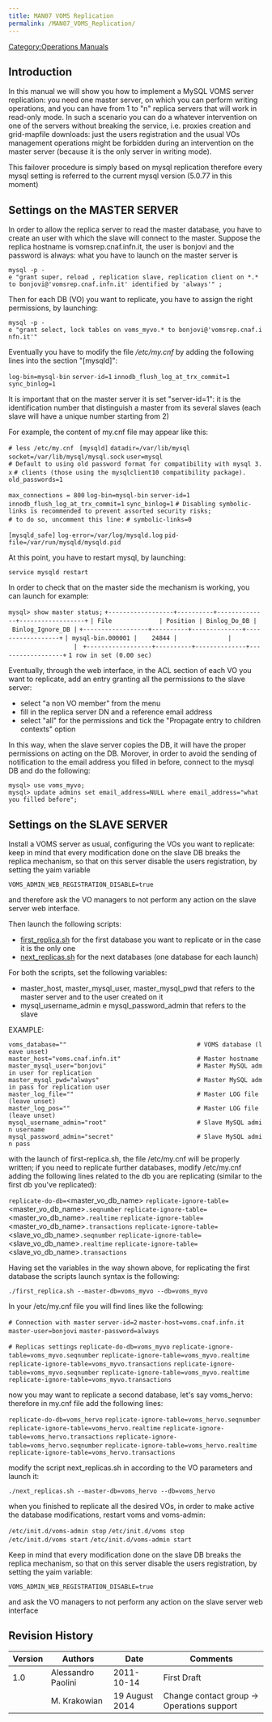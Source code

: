 ```yaml
---
title: MAN07 VOMS Replication
permalink: /MAN07_VOMS_Replication/
---
```


[Category:Operations Manuals](/Category:Operations_Manuals "wikilink")

## Introduction

In this manual we will show you how to implement a MySQL VOMS server
replication: you need one master server, on which you can perform
writing operations, and you can have from 1 to "n" replica servers that
will work in read-only mode. In such a scenario you can do a whatever
intervention on one of the servers without breaking the service, i.e.
proxies creation and grid-mapfile downloads: just the users registration
and the usual VOs management operations might be forbidden during an
intervention on the master server (because it is the only server in
writing mode).

This failover procedure is simply based on mysql replication therefore
every mysql setting is referred to the current mysql version (5.0.77 in
this moment)

## Settings on the MASTER SERVER

In order to allow the replica server to read the master database, you
have to create an user with which the slave will connect to the master.
Suppose the replica hostname is vomsrep.cnaf.infn.it, the user is
bonjovi and the password is always: what you have to launch on the
master server is

`mysql -p -e "grant super, reload , replication slave, replication client on *.* to bonjovi@'vomsrep.cnaf.infn.it' identified by 'always'" ;`

Then for each DB (VO) you want to replicate, you have to assign the
right permissions, by launching:

`mysql -p -e "grant select, lock tables on voms_myvo.* to bonjovi@'vomsrep.cnaf.infn.it'"`

Eventually you have to modify the file */etc/my.cnf* by adding the
following lines into the section "\[mysqld\]":

`log-bin=mysql-bin`
`server-id=1`
`innodb_flush_log_at_trx_commit=1`
`sync_binlog=1`

It is important that on the master server it is set "server-id=1": it is
the identification number that distinguish a master from its several
slaves (each slave will have a unique number starting from 2)

For example, the content of my.cnf file may appear like this:

`# less /etc/my.cnf `
`[mysqld]`
`datadir=/var/lib/mysql`
`socket=/var/lib/mysql/mysql.sock`
`user=mysql`
`# Default to using old password format for compatibility with mysql 3.x`
`# clients (those using the mysqlclient10 compatibility package).`
`old_passwords=1`

`max_connections = 800`
`log-bin=mysql-bin`
`server-id=1`
`innodb_flush_log_at_trx_commit=1`
`sync_binlog=1`
`# Disabling symbolic-links is recommended to prevent assorted security risks;`
`# to do so, uncomment this line:`
`# symbolic-links=0`

`[mysqld_safe]`
`log-error=/var/log/mysqld.log`
`pid-file=/var/run/mysqld/mysqld.pid`

At this point, you have to restart mysql, by launching:

`service mysqld restart`

In order to check that on the master side the mechanism is working, you
can launch for example:

`mysql> show master status;`
`+------------------+----------+--------------+------------------+`
`| File             | Position | Binlog_Do_DB | Binlog_Ignore_DB |`
`+------------------+----------+--------------+------------------+`
`| mysql-bin.000001 |    24844 |              |                  | `
`+------------------+----------+--------------+------------------+`
`1 row in set (0.00 sec)`

Eventually, through the web interface, in the ACL section of each VO you
want to replicate, add an entry granting all the permissions to the
slave server:

  - select "a non VO member" from the menu
  - fill in the replica server DN and a reference email address
  - select "all" for the permissions and tick the "Propagate entry to
    children contexts" option

In this way, when the slave server copies the DB, it will have the
proper permissions on acting on the DB. Morover, in order to avoid the
sending of notification to the email address you filled in before,
connect to the mysql DB and do the following:

`mysql> use voms_myvo;`
`mysql> update admins set email_address=NULL where email_address="what you filled before";`

## Settings on the SLAVE SERVER

Install a VOMS server as usual, configuring the VOs you want to
replicate: keep in mind that every modification done on the slave DB
breaks the replica mechanism, so that on this server disable the users
registration, by setting the yaim variable

`VOMS_ADMIN_WEB_REGISTRATION_DISABLE=true`

and therefore ask the VO managers to not perform any action on the slave
server web interface.

Then launch the following scripts:

  - [first_replica.sh](/VOMS_Replication_first_replica "wikilink") for
    the first database you want to replicate or in the case it is the
    only one
  - [next_replicas.sh](/VOMS_Replication_next_replicas "wikilink") for
    the next databases (one database for each launch)

For both the scripts, set the following variables:

  - master_host, master_mysql_user, master_mysql_pwd that refers to
    the master server and to the user created on it
  - mysql_username_admin e mysql_password_admin that refers to the
    slave

EXAMPLE:

`voms_database=""                                    # VOMS database (leave unset)`
`master_host="voms.cnaf.infn.it"                     # Master hostname`
`master_mysql_user="bonjovi"                         # Master MySQL admin user for replication`
`master_mysql_pwd="always"                           # Master MySQL admin pass for replication user`
`master_log_file=""                                  # Master LOG file (leave unset)`
`master_log_pos=""                                   # Master LOG file (leave unset)`
`mysql_username_admin="root"                         # Slave MySQL admin username`
`mysql_password_admin="secret"                       # Slave MySQL admin pass`

with the launch of first-replica.sh, the file /etc/my.cnf will be
properly written; if you need to replicate further databases, modify
/etc/my.cnf adding the following lines related to the db you are
replicating (similar to the first db you've replicated):

`replicate-do-db=`<master_vo_db_name>
`replicate-ignore-table=`<master_vo_db_name>`.seqnumber`
`replicate-ignore-table=`<master_vo_db_name>`.realtime`
`replicate-ignore-table=`<master_vo_db_name>`.transactions`
`replicate-ignore-table=`<slave_vo_db_name>`.seqnumber`
`replicate-ignore-table=`<slave_vo_db_name>`.realtime`
`replicate-ignore-table=`<slave_vo_db_name>`.transactions`

Having set the variables in the way shown above, for replicating the
first database the scripts launch syntax is the following:

`./first_replica.sh --master-db=voms_myvo --db=voms_myvo`

In your /etc/my.cnf file you will find lines like the following:

`# Connection with master`
`server-id=2`
`master-host=voms.cnaf.infn.it`
`master-user=bonjovi`
`master-password=always`

`# Replicas settings`
`replicate-do-db=voms_myvo`
`replicate-ignore-table=voms_myvo.seqnumber`
`replicate-ignore-table=voms_myvo.realtime`
`replicate-ignore-table=voms_myvo.transactions`
`replicate-ignore-table=voms_myvo.seqnumber`
`replicate-ignore-table=voms_myvo.realtime`
`replicate-ignore-table=voms_myvo.transactions`

now you may want to replicate a second database, let's say voms_hervo:
therefore in my.cnf file add the following lines:

`replicate-do-db=voms_hervo`
`replicate-ignore-table=voms_hervo.seqnumber`
`replicate-ignore-table=voms_hervo.realtime`
`replicate-ignore-table=voms_hervo.transactions`
`replicate-ignore-table=voms_hervo.seqnumber`
`replicate-ignore-table=voms_hervo.realtime`
`replicate-ignore-table=voms_hervo.transactions`

modify the script next_replicas.sh in according to the VO parameters
and launch it:

`./next_replicas.sh --master-db=voms_hervo --db=voms_hervo`

when you finished to replicate all the desired VOs, in order to make
active the database modifications, restart voms and voms-admin:

`/etc/init.d/voms-admin stop`
`/etc/init.d/voms stop`
`/etc/init.d/voms start`
`/etc/init.d/voms-admin start`

Keep in mind that every modification done on the slave DB breaks the
replica mechanism, so that on this server disable the users
registration, by setting the yaim variable:

`VOMS_ADMIN_WEB_REGISTRATION_DISABLE=true`

and ask the VO managers to not perform any action on the slave server
web interface

## Revision History

| Version | Authors            | Date           | Comments                                    |
| ------- | ------------------ | -------------- | ------------------------------------------- |
| 1.0     | Alessandro Paolini | 2011-10-14     | First Draft                                 |
|         | M. Krakowian       | 19 August 2014 | Change contact group -\> Operations support |
